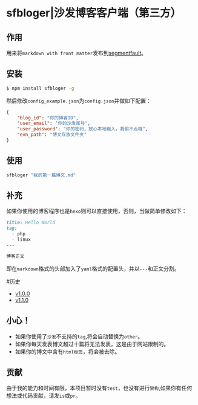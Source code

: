 # sfbloger|沙发博客客户端（第三方）

## 作用

用来将`markdown with front matter`发布到[segmentfault](https://segmentfault.com/blogs)。


## 安装

```bash
$ npm install sfbloger -g
```


然后修改`config_example.json`为`config.json`并做如下配置：
```json
{
    "blog_id": "你的博客ID",
    "user_email": "你的沙发账号",
    "user_password": "你的密码，放心本地输入，我偷不走哦",
    "evn_path": "博文存放文件夹"
}

```

## 使用

```bash
sfbloger "我的第一篇博文.md"
```

## 补充

如果你使用的博客程序也是`hexo`则可以直接使用，否则，当做简单修改如下：
```markdown
title: Hello World
tag:
  - php
  - linux
---

博客正文
```
即在`markdown`格式的头部加入了`yaml`格式的配置头，并以`---`和正文分割。


#历史
* [v1.0.0](https://post.zz173.com/detail_XvvfpsxvNNlOHJbeP0GiRA.html)
* [v1.1.0](https://post.zz173.com/detail_FynOo-LCP7IQA-gYPibe4A.html)
## 小心！

* 如果你使用了`沙发`不支持的`tag`,将会自动替换为`other`。
* 如果你每天发表博文超过十篇将无法发表，这是由于网站限制的。
* 如果你的博文中含有`html标签`，将会被去除。

## 贡献
由于我的能力和时间有限，本项目暂时没有`test`，也没有进行`架构`,如果你有任何想法或代码贡献，请发`is`或`pr`。
